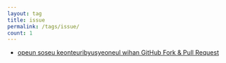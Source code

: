 ```yaml
---
layout: tag
title: issue
permalink: /tags/issue/
count: 1
---
```


- [opeun soseu keonteuribyusyeoneul wihan GitHub Fork & Pull Request](https://futurecreator.github.io/2019/03/05/github-fork-and-pull-request-process-for-open-source-contribution/)
